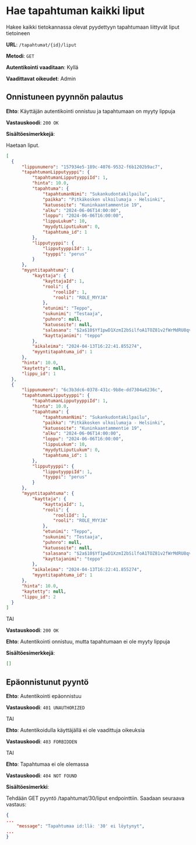 # Hae tapahtuman kaikki liput

Hakee kaikki tietokannassa olevat pyydettyyn tapahtumaan liittyvät liput tietoineen

**URL**: `/tapahtumat/{id}/liput`

**Metodi**: `GET`

**Autentikointi vaaditaan**: Kyllä

**Vaadittavat oikeudet**: Admin

## Onnistuneen pyynnön palautus

**Ehto**: Käyttäjän autentikointi onnistuu ja tapahtumaan on myyty lippuja

**Vastauskoodi**: `200 OK`

**Sisältöesimerkkejä**:

Haetaan liput.

```json
[
  {
      "lippunumero": "157934e5-189c-4076-9532-f6b1202b9ac7",
      "tapahtumanLipputyyppi": {
          "tapahtumanLipputyyppiId": 1,
          "hinta": 10.0,
          "tapahtuma": {
              "tapahtumanNimi": "Sukankudontakilpailu",
              "paikka": "Pitkäkosken ulkoilumaja - Helsinki",
              "katuosoite": "Kuninkaantammentie 19",
              "alku": "2024-06-06T14:00:00",
              "loppu": "2024-06-06T16:00:00",
              "lippuLukum": 10,
              "myydytLiputLukum": 0,
              "tapahtuma_id": 1
          },
          "lipputyyppi": {
              "lipputyyppiId": 1,
              "tyyppi": "perus"
          }
      },
      "myyntitapahtuma": {
          "kayttaja": {
              "kayttajaId": 1,
              "rooli": {
                  "rooliId": 1,
                  "rooli": "ROLE_MYYJA"
              },
              "etunimi": "Teppo",
              "sukunimi": "Testaaja",
              "puhnro": null,
              "katuosoite": null,
              "salasana": "$2a$10$Yf1pwD1XzmI2bSilfoA1TOZ81v2fWrMdRU8qv6JOEqX6de6Vpzxyu",
              "kayttajanimi": "teppo"
          },
          "aikaleima": "2024-04-13T16:22:41.855274",
          "myyntitapahtuma_id": 1
      },
      "hinta": 10.0,
      "kaytetty": null,
      "lippu_id": 1
  },
  {
      "lippunumero": "6c3b3dc6-0378-431c-9b8e-dd7304a6236c",
      "tapahtumanLipputyyppi": {
          "tapahtumanLipputyyppiId": 1,
          "hinta": 10.0,
          "tapahtuma": {
              "tapahtumanNimi": "Sukankudontakilpailu",
              "paikka": "Pitkäkosken ulkoilumaja - Helsinki",
              "katuosoite": "Kuninkaantammentie 19",
              "alku": "2024-06-06T14:00:00",
              "loppu": "2024-06-06T16:00:00",
              "lippuLukum": 10,
              "myydytLiputLukum": 0,
              "tapahtuma_id": 1
          },
          "lipputyyppi": {
              "lipputyyppiId": 1,
              "tyyppi": "perus"
          }
      },
      "myyntitapahtuma": {
          "kayttaja": {
              "kayttajaId": 1,
              "rooli": {
                  "rooliId": 1,
                  "rooli": "ROLE_MYYJA"
              },
              "etunimi": "Teppo",
              "sukunimi": "Testaaja",
              "puhnro": null,
              "katuosoite": null,
              "salasana": "$2a$10$Yf1pwD1XzmI2bSilfoA1TOZ81v2fWrMdRU8qv6JOEqX6de6Vpzxyu",
              "kayttajanimi": "teppo"
          },
          "aikaleima": "2024-04-13T16:22:41.855274",
          "myyntitapahtuma_id": 1
      },
      "hinta": 10.0,
      "kaytetty": null,
      "lippu_id": 2
  }
]
```

TAI

**Vastauskoodi**: `200 OK`

**Ehto**: Autentikointi onnistuu, mutta tapahtumaan ei ole myyty lippuja

**Sisältöesimerkkejä**:

```json
[]
```

## Epäonnistunut pyyntö

__Ehto__: Autentikointi epäonnistuu

__Vastauskoodi__: `401 UNAUTHORIZED`

TAI

__Ehto__: Autentikoidulla käyttäjällä ei ole vaadittuja oikeuksia

__Vastauskoodi__: `403 FORBIDDEN`

TAI

__Ehto__: Tapahtumaa ei ole olemassa

__Vastauskoodi__: `404 NOT FOUND`

__Sisältöesimerkki__: 

Tehdään GET pyyntö /tapahtumat/30/liput endpointtiin. Saadaan seuraava vastaus:

```json
{
...
    "message": "Tapahtumaa id:llä: '30' ei löytynyt",
...
}
```
